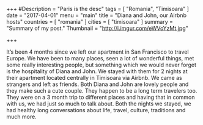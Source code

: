 +++
#Description = "Paris is the desc"
tags = [ "Romania", "Timisoara" ]
date = "2017-04-01"
menu = "main"
title = "Diana and John, our Airbnb hosts"
countries = [ "romania" ]
cities = [ "timisoara" ]
summary = "Summary of my post."
Thumbnail = "http://i.imgur.com/eWVoYzMt.jpg"

+++

It’s been 4 months since we left our apartment in San Francisco to travel Europe. We have been to many places, seen a lot of wonderful things, met some really interesting people, but something which we would never forget is the hospitality of Diana and John. We stayed with them for 2 nights at their apartment located centrally in Timisoara via Airbnb. We came as strangers and left as friends.
Both Diana and John are lovely people and they make such a cute couple. They happen to be a long term travelers too. They were on a 3 month trip to different places and having that in common with us, we had just so much to talk about. Both the nights we stayed, we had healthy long conversations about life, travel, culture, traditions and much more.
